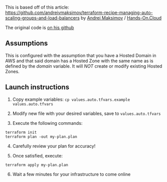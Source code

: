 This is based off of this article: https://github.com/andreivmaksimov/terraform-recipe-managing-auto-scaling-groups-and-load-balancers
by [Andrei Maksimov](https://www.linkedin.com/in/avmaksimov/) / [Hands-On.Cloud](https://Hands-On.Cloud)

The original code is [on his github](https://github.com/andreivmaksimov/terraform-recipe-managing-auto-scaling-groups-and-load-balancers)

## Assumptions

This is configured with the assumption that you have a Hosted Domain in AWS and that said domain has a Hosted Zone with the same name as is defined by the _domain_ variable. It will *NOT* create or modify existing Hosted Zones.

## Launch instructions

1. Copy example variables: ```cp values.auto.tfvars.example values.auto.tfvars```

2. Modify new file with your desired variables, save to ```values.auto.tfvars```

3. Execute the following commands:

```
terraform init
terraform plan -out my-plan.plan
```

4. Carefully review your plan for accuracy!

5. Once satisfied, execute:

```
terraform apply my-plan.plan
```

6. Wait a few minutes for your infrastructure to come online
